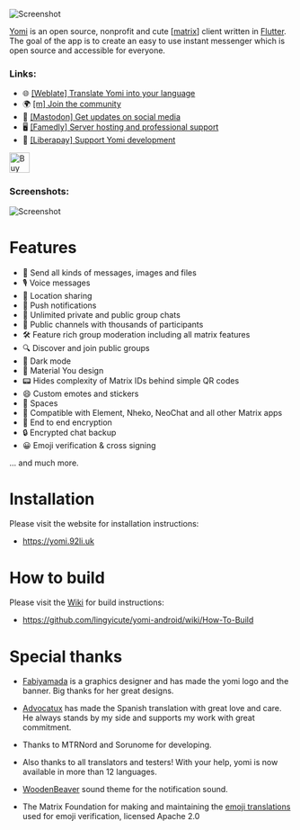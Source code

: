 ![Screenshot](https://github.com/lingyicute/yomi-android/blob/main/assets/icon.png?raw=true)

[Yomi](https://yomi.92li.uk) is an open source, nonprofit and cute [[matrix](https://matrix.org)] client written in [Flutter](https://flutter.dev). The goal of the app is to create an easy to use instant messenger which is open source and accessible for everyone.

### Links:

- 🌐 [[Weblate] Translate Yomi into your language](https://hosted.weblate.org/projects/yomi/)
- 🌍 [[m] Join the community](https://matrix.to/#/#yomi:matrix.org)
- 📰 [[Mastodon] Get updates on social media](https://troet.cafe/@krille)
- 🖥️ [[Famedly] Server hosting and professional support](https://famedly.com/kontakt)
- 💝 [[Liberapay] Support Yomi development](https://de.liberapay.com/KrilleChritzelius)

<a href='https://ko-fi.com/C1C86VN53' target='_blank'><img height='36' style='border:0px;height:36px;' src='https://storage.ko-fi.com/cdn/kofi5.png?v=3' border='0' alt='Buy Me a Coffee at ko-fi.com' /></a>

### Screenshots:

![Screenshot](https://github.com/lingyicute/yomi-android/blob/main/docs/screenshots/product.jpeg?raw=true)

# Features

- 📩 Send all kinds of messages, images and files
- 🎙️ Voice messages
- 📍 Location sharing
- 🔔 Push notifications
- 💬 Unlimited private and public group chats
- 📣 Public channels with thousands of participants
- 🛠️ Feature rich group moderation including all matrix features
- 🔍 Discover and join public groups
- 🌙 Dark mode
- 🎨 Material You design
- 📟 Hides complexity of Matrix IDs behind simple QR codes
- 😄 Custom emotes and stickers
- 🌌 Spaces
- 🔄 Compatible with Element, Nheko, NeoChat and all other Matrix apps
- 🔐 End to end encryption
- 🔒 Encrypted chat backup
- 😀 Emoji verification & cross signing

... and much more.


# Installation

Please visit the website for installation instructions:

- https://yomi.92li.uk

# How to build

Please visit the [Wiki](https://github.com/lingyicute/yomi-android/wiki) for build instructions:

- https://github.com/lingyicute/yomi-android/wiki/How-To-Build


# Special thanks

* <a href="https://github.com/fabiyamada">Fabiyamada</a> is a graphics designer and has made the yomi logo and the banner. Big thanks for her great designs.

* <a href="https://github.com/advocatux">Advocatux</a> has made the Spanish translation with great love and care. He always stands by my side and supports my work with great commitment.

* Thanks to MTRNord and Sorunome for developing.

* Also thanks to all translators and testers! With your help, yomi is now available in more than 12 languages.

* <a href="https://github.com/madsrh/WoodenBeaver">WoodenBeaver</a> sound theme for the notification sound.

* The Matrix Foundation for making and maintaining the [emoji translations](https://github.com/matrix-org/matrix-spec/blob/main/data-definitions/sas-emoji.json) used for emoji verification, licensed Apache 2.0
